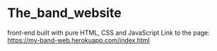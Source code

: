 # The_band_website
front-end built with pure HTML, CSS and JavaScript
Link to the page: https://my-band-web.herokuapp.com/index.html
